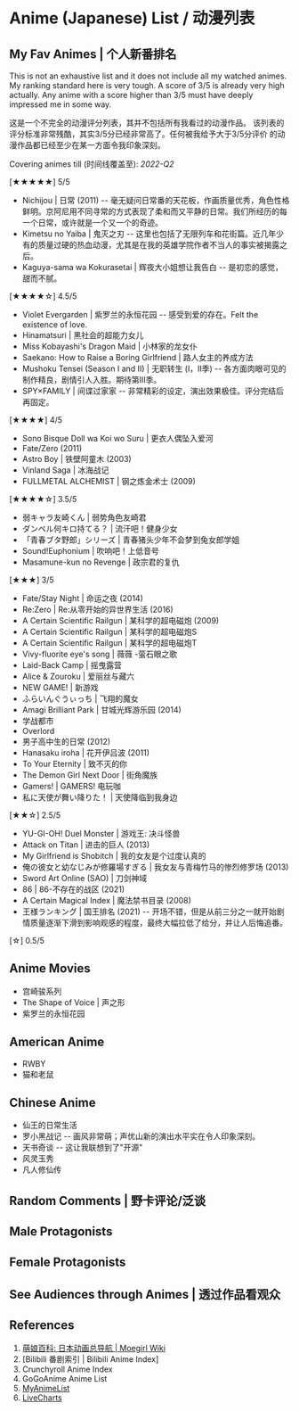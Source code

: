 Anime (Japanese) List / 动漫列表
===

## My Fav Animes | 个人新番排名

This is not an exhaustive list and it does not include all my watched animes.
My ranking standard here is very tough. A score of 3/5 is already very high
actually.  Any anime with a score higher than 3/5 must have deeply impressed me
in some way.

这是一个不完全的动漫评分列表，其并不包括所有我看过的动漫作品。
该列表的评分标准非常残酷，其实3/5分已经非常高了。任何被我给予大于3/5分评价
的动漫作品都已经至少在某一方面令我印象深刻。

Covering animes till (时间线覆盖至): *2022-Q2*

[★★★★★] 5/5

* Nichijou | 日常 (2011) -- 毫无疑问日常番的天花板，作画质量优秀，角色性格鲜明。京阿尼用不同寻常的方式表现了柔和而又平静的日常。我们所经历的每一个日常，或许就是一个又一个的奇迹。
* Kimetsu no Yaiba | 鬼灭之刃 -- 这里也包括了无限列车和花街篇。近几年少有的质量过硬的热血动漫，尤其是在我的英雄学院作者不当人的事实被揭露之后。
* Kaguya-sama wa Kokurasetai | 辉夜大小姐想让我告白 -- 是初恋的感觉，甜而不腻。

[★★★★☆] 4.5/5

* Violet Evergarden | 紫罗兰的永恒花园 -- 感受到爱的存在。Felt the existence of love.
* Hinamatsuri | 黑社会的超能力女儿
* Miss Kobayashi's Dragon Maid | 小林家的龙女仆
* Saekano: How to Raise a Boring Girlfriend | 路人女主的养成方法
* Mushoku Tensei (Season I and II) | 无职转生 (I，II季) -- 各方面肉眼可见的制作精良，剧情引人入胜。期待第III季。
* SPY×FAMILY | 间谍过家家 -- 非常精彩的设定，演出效果极佳。评分完结后再固定。

[★★★★] 4/5

* Sono Bisque Doll wa Koi wo Suru | 更衣人偶坠入爱河
* Fate/Zero (2011)
* Astro Boy | 铁壁阿童木 (2003)
* Vinland Saga | 冰海战记
* FULLMETAL ALCHEMIST | 钢之炼金术士 (2009)

[★★★★☆] 3.5/5

* 弱キャラ友崎くん | 弱势角色友崎君
* ダンベル何キロ持てる？ | 流汗吧！健身少女
* 「青春ブタ野郎」シリーズ | 青春猪头少年不会梦到兔女郎学姐
* Sound!Euphonium | 吹响吧！上低音号
* Masamune-kun no Revenge | 政宗君的复仇

[★★★] 3/5

* Fate/Stay Night | 命运之夜 (2014)
* Re:Zero | Re:从零开始的异世界生活 (2016)
* A Certain Scientific Railgun | 某科学的超电磁炮 (2009)
* A Certain Scientific Railgun | 某科学的超电磁炮S
* A Certain Scientific Railgun | 某科学的超电磁炮T
* Vivy-fluorite eye's song | 薇薇 -萤石眼之歌
* Laid-Back Camp | 摇曳露营
* Alice & Zouroku | 爱丽丝与藏六
* NEW GAME! | 新游戏
* ふらいんぐうぃっち | 飞翔的魔女
* Amagi Brilliant Park | 甘城光辉游乐园 (2014)
* 学战都市
* Overlord
* 男子高中生的日常 (2012)
* Hanasaku iroha | 花开伊吕波 (2011)
* To Your Eternity | 致不灭的你
* The Demon Girl Next Door | 街角魔族
* Gamers! | GAMERS! 电玩咖
* 私に天使が舞い降りた！ | 天使降临到我身边

[★★☆] 2.5/5

* YU-GI-OH! Duel Monster | 游戏王: 决斗怪兽
* Attack on Titan | 进击的巨人 (2013)
* My Girlfriend is Shobitch | 我的女友是个过度认真的
* 俺の彼女と幼なじみが修羅場すぎる | 我女友与青梅竹马的惨烈修罗场 (2013)
* Sword Art Online (SAO) | 刀剑神域 
* 86 | 86-不存在的战区 (2021)
* A Certain Magical Index | 魔法禁书目录 (2008)
* 王様ランキング | 国王排名 (2021) -- 开场不错，但是从前三分之一就开始剧情质量逐渐下滑到影响观感的程度，最终大幅拉低了给分，并让人后悔追番。

[☆] 0.5/5

## Anime Movies

* 宫崎骏系列
* The Shape of Voice | 声之形
* 紫罗兰的永恒花园

## American Anime

* RWBY
* 猫和老鼠

## Chinese Anime

* 仙王的日常生活
* 罗小黑战记 -- 画风非常萌；声优山新的演出水平实在令人印象深刻。
* 天书奇谈 -- 这让我联想到了"开源"
* 风灵玉秀
* 凡人修仙传

## Random Comments | 野卡评论/泛谈

## Male Protagonists

## Female Protagonists

## See Audiences through Animes | 透过作品看观众


## References

1. [萌娘百科: 日本动画总导航 | Moegirl Wiki](https://zh.moegirl.org.cn/Template:%E6%97%A5%E6%9C%AC%E5%8A%A8%E7%94%BB%E6%80%BB%E5%AF%BC%E8%88%AA)
2. [Bilibili 番剧索引 | Bilibili Anime Index]
3. Crunchyroll Anime Index
4. GoGoAnime Anime List
5. [MyAnimeList](https://myanimelist.net/topanime.php)
6. [LiveCharts](https://www.livechart.me/)
